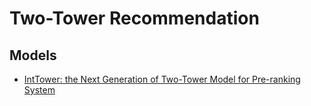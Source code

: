 # Two-Tower Recommendation

## Models

- [IntTower: the Next Generation of Two-Tower Model for Pre-ranking System](https://github.com/archersama/inttower)
